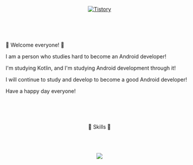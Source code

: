  <div align=center>

  [![Tistory](http://img.shields.io/badge/Tistory-FE5E4D?style=flat-square&logo=Tistory&link=https://korea-dev-liam.tistory.com/)](https://korea-dev-liam.tistory.com/)

</div>

<br/><br/><br/>

:wave: Welcome everyone! :wave:

I am a person who studies hard to become an Android developer!

I'm studying Kotlin, and I'm studying Android development through it!

I will continue to study and develop to become a good Android developer!

Have a happy day everyone!

<br/><br/><br/>

 <div align=center>
  
:dizzy:  Skills  :dizzy:

<br/><br/>

<img src="https://img.shields.io/badge/Android-3DDC84?style=flat-square&logo=Android&logoColor=white"/>

</div>
